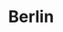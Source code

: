 ---
layout: gallery_set
title: Berlin
permalink: /berlin/
description: "An example photo gallery."

photos:
    set: berlin
    size: 3
---